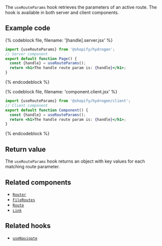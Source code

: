 The `useRouteParams` hook retrieves the parameters of an active route. The hook is available in both server and client components.

## Example code

{% codeblock file, filename: '[handle].server.jsx' %}

```jsx
import {useRouteParams} from '@shopify/hydrogen';
// Server component
export default function Page() {
  const {handle} = useRouteParams();
  return <h1>The handle route param is: {handle}</h1>;
}
```

{% endcodeblock %}

{% codeblock file, filename: 'component.client.jsx' %}

```jsx
import {useRouteParams} from '@shopify/hydrogen/client';
// Client component
export default function Component() {
  const {handle} = useRouteParams();
  return <h1>The handle route param is: {handle}</h1>;
}
```

{% endcodeblock %}

## Return value

The `useRouteParams` hook returns an object with key values for each matching route parameter.

## Related components

- [`Router`](/api/hydrogen/components/framework/router)
- [`FileRoutes`](/api/hydrogen/components/framework/fileroutes)
- [`Route`](/api/hydrogen/components/framework/route)
- [`Link`](/api/hydrogen/components/framework/link)

## Related hooks

- [`useNavigate`](/api/hydrogen/hooks/framework/usenavigate)
